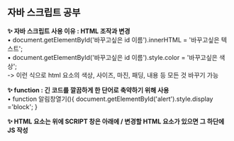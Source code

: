 ## 자바 스크립트 공부 <br>
**✨ 자바 스크립트 사용 이유 : HTML 조작과 변경** <br>
• document.getElementById('바꾸고싶은 id 이름').innerHTML = '바꾸고싶은 텍스트'; <br>
• document.getElementById('바꾸고싶은 id 이름').style.color = '바꾸고싶은 색상'; <br>
-> 이런 식으로 html 요소의 색상, 사이즈, 마진, 패딩, 내용 등 모든 것 바꾸기 가능

**✨ function : 긴 코드를 깔끔하게 한 단어로 축약하기 위해 사용** <br>
• function 알림창열기(){
			document.getElementById('alert').style.display ='block';
		}

**✨ HTML 요소는 위에 SCRIPT 창은 아래에 / 변경할 HTML 요소가 있으면 그 하단에 JS 작성**
